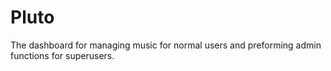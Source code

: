 # Pluto

The dashboard for managing music for normal users and preforming admin functions for superusers.